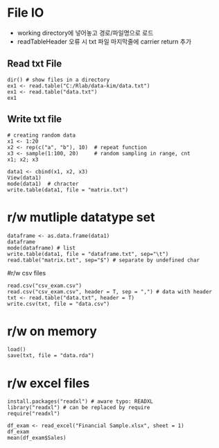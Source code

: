 # File IO
- working directory에 넣어놓고 경로/파일명으로 로드
- readTableHeader 오류 시 txt 파일 마지막줄에 carrier return 추가

## Read txt File
```
dir() # show files in a directory
ex1 <- read.table("C:/Rlab/data-kim/data.txt")
ex1 <- read.table("data.txt")
ex1
```

## Write txt file
```
# creating random data
x1 <- 1:20
x2 <- rep(c("a", "b"), 10)  # repeat function
x3 <- sample(1:100, 20)     # random sampling in range, cnt
x1; x2; x3

data1 <- cbind(x1, x2, x3)
View(data1)
mode(data1)  # chracter
write.table(data1, file = "matrix.txt")
```

# r/w mutliple datatype set
```
dataframe <- as.data.frame(data1)
dataframe
mode(dataframe) # list
write.table(data1, file = "dataframe.txt", sep="\t")
read.table("matrix.txt", sep="$") # separate by undefined char
```

#r/w csv files
```
read.csv("csv_exam.csv")
read.csv("csv_exam.csv", header = T, sep = ",") # data with header
txt <- read.table("data.txt", header = T)
write.csv(txt, file = "data.csv")
```

# r/w on memory
```
load()
save(txt, file = "data.rda")
```

# r/w excel files
```
install.packages("readxl") # aware typo: READXL
library("readxl") # can be replaced by require
require("readxl")

df_exam <- read_excel("Financial Sample.xlsx", sheet = 1)
df_exam
mean(df_exam$Sales)
```

